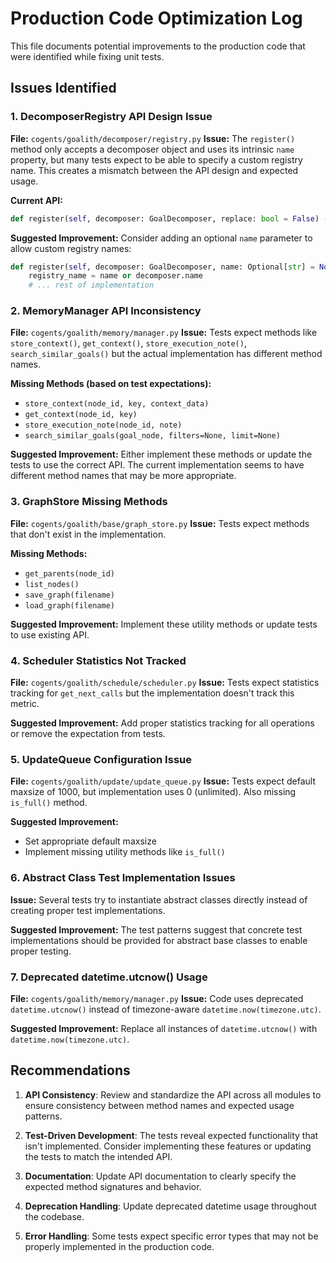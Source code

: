 # Production Code Optimization Log

This file documents potential improvements to the production code that were identified while fixing unit tests.

## Issues Identified

### 1. DecomposerRegistry API Design Issue
**File:** `cogents/goalith/decomposer/registry.py`
**Issue:** The `register()` method only accepts a decomposer object and uses its intrinsic `name` property, but many tests expect to be able to specify a custom registry name. This creates a mismatch between the API design and expected usage.

**Current API:**
```python
def register(self, decomposer: GoalDecomposer, replace: bool = False) -> None:
```

**Suggested Improvement:** 
Consider adding an optional `name` parameter to allow custom registry names:
```python
def register(self, decomposer: GoalDecomposer, name: Optional[str] = None, replace: bool = False) -> None:
    registry_name = name or decomposer.name
    # ... rest of implementation
```

### 2. MemoryManager API Inconsistency
**File:** `cogents/goalith/memory/manager.py`
**Issue:** Tests expect methods like `store_context()`, `get_context()`, `store_execution_note()`, `search_similar_goals()` but the actual implementation has different method names.

**Missing Methods (based on test expectations):**
- `store_context(node_id, key, context_data)`
- `get_context(node_id, key)`
- `store_execution_note(node_id, note)`
- `search_similar_goals(goal_node, filters=None, limit=None)`

**Suggested Improvement:** 
Either implement these methods or update the tests to use the correct API. The current implementation seems to have different method names that may be more appropriate.

### 3. GraphStore Missing Methods
**File:** `cogents/goalith/base/graph_store.py`
**Issue:** Tests expect methods that don't exist in the implementation.

**Missing Methods:**
- `get_parents(node_id)`
- `list_nodes()`
- `save_graph(filename)`
- `load_graph(filename)`

**Suggested Improvement:**
Implement these utility methods or update tests to use existing API.

### 4. Scheduler Statistics Not Tracked
**File:** `cogents/goalith/schedule/scheduler.py`
**Issue:** Tests expect statistics tracking for `get_next_calls` but the implementation doesn't track this metric.

**Suggested Improvement:**
Add proper statistics tracking for all operations or remove the expectation from tests.

### 5. UpdateQueue Configuration Issue
**File:** `cogents/goalith/update/update_queue.py`
**Issue:** Tests expect default maxsize of 1000, but implementation uses 0 (unlimited). Also missing `is_full()` method.

**Suggested Improvement:**
- Set appropriate default maxsize
- Implement missing utility methods like `is_full()`

### 6. Abstract Class Test Implementation Issues
**Issue:** Several tests try to instantiate abstract classes directly instead of creating proper test implementations.

**Suggested Improvement:**
The test patterns suggest that concrete test implementations should be provided for abstract base classes to enable proper testing.

### 7. Deprecated datetime.utcnow() Usage
**File:** `cogents/goalith/memory/manager.py`
**Issue:** Code uses deprecated `datetime.utcnow()` instead of timezone-aware `datetime.now(timezone.utc)`.

**Suggested Improvement:**
Replace all instances of `datetime.utcnow()` with `datetime.now(timezone.utc)`.

## Recommendations

1. **API Consistency**: Review and standardize the API across all modules to ensure consistency between method names and expected usage patterns.

2. **Test-Driven Development**: The tests reveal expected functionality that isn't implemented. Consider implementing these features or updating the tests to match the intended API.

3. **Documentation**: Update API documentation to clearly specify the expected method signatures and behavior.

4. **Deprecation Handling**: Update deprecated datetime usage throughout the codebase.

5. **Error Handling**: Some tests expect specific error types that may not be properly implemented in the production code.